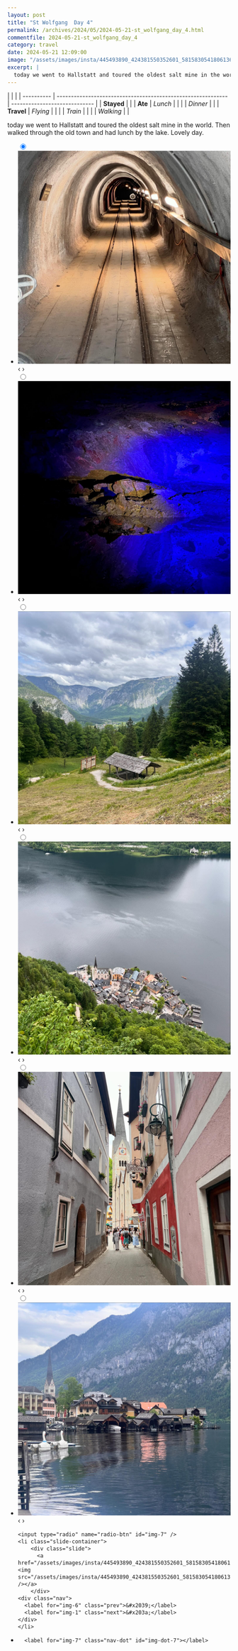 ```yaml
---
layout: post
title: "St Wolfgang  Day 4"
permalink: /archives/2024/05/2024-05-21-st_wolfgang_day_4.html
commentfile: 2024-05-21-st_wolfgang_day_4
category: travel
date: 2024-05-21 12:09:00
image: "/assets/images/insta/445493890_424381550352601_5815830541806136089_n_18020959181184704.jpg"
excerpt: |
  today we went to Hallstatt and toured the oldest salt mine in the world. Then walked through the old town and had lunch by the lake. Lovely day.
---
```


|            |                                                              |
| ---------- | ------------------------------------------------------------ | ----------------------------- |
| **Stayed** |  |
| **Ate**    | _Lunch_                                                      |          |
|            | _Dinner_                                                     |          |
| **Travel** | _Flying_                                                     |          |
|            | _Train_                                                      |          |
|            | _Walking_                                                    |          |


today we went to Hallstatt and toured the oldest salt mine in the world. Then walked through the old town and had lunch by the lake. Lovely day.


<ul class="slides">
    <input type="radio" name="radio-btn" id="img-1" checked="checked" />
    <li class="slide-container">
        <div class="slide">
          <a href="/assets/images/insta/445720317_1365627444109797_6332502699649279336_n_18210189274304448.jpg"><img src="/assets/images/insta/445720317_1365627444109797_6332502699649279336_n_18210189274304448.jpg" /></a>
        </div>
    <div class="nav">
      <label for="img-7" class="prev">&#x2039;</label>
      <label for="img-2" class="next">&#x203a;</label>
    </div>
    </li>
        <input type="radio" name="radio-btn" id="img-2"  />
    <li class="slide-container">
        <div class="slide">
          <a href="/assets/images/insta/445767945_815272330050556_6491361532677678187_n_18052699582563040.jpg"><img src="/assets/images/insta/445767945_815272330050556_6491361532677678187_n_18052699582563040.jpg" /></a>
        </div>
    <div class="nav">
      <label for="img-1" class="prev">&#x2039;</label>
      <label for="img-3" class="next">&#x203a;</label>
    </div>
    </li>
        <input type="radio" name="radio-btn" id="img-3"  />
    <li class="slide-container">
        <div class="slide">
          <a href="/assets/images/insta/445767832_457576373417757_7089711399034644833_n_18349869826104984.jpg"><img src="/assets/images/insta/445767832_457576373417757_7089711399034644833_n_18349869826104984.jpg" /></a>
        </div>
    <div class="nav">
      <label for="img-2" class="prev">&#x2039;</label>
      <label for="img-4" class="next">&#x203a;</label>
    </div>
    </li>
        <input type="radio" name="radio-btn" id="img-4"  />
    <li class="slide-container">
        <div class="slide">
          <a href="/assets/images/insta/446106252_1106391147097629_455083177464331550_n_18077288830482732.jpg"><img src="/assets/images/insta/446106252_1106391147097629_455083177464331550_n_18077288830482732.jpg" /></a>
        </div>
    <div class="nav">
      <label for="img-3" class="prev">&#x2039;</label>
      <label for="img-5" class="next">&#x203a;</label>
    </div>
    </li>
        <input type="radio" name="radio-btn" id="img-5"  />
    <li class="slide-container">
        <div class="slide">
          <a href="/assets/images/insta/445437485_2324029107796441_9195881291290588023_n_18017611436077219.jpg"><img src="/assets/images/insta/445437485_2324029107796441_9195881291290588023_n_18017611436077219.jpg" /></a>
        </div>
    <div class="nav">
      <label for="img-4" class="prev">&#x2039;</label>
      <label for="img-6" class="next">&#x203a;</label>
    </div>
    </li>
        <input type="radio" name="radio-btn" id="img-6"  />
    <li class="slide-container">
        <div class="slide">
          <a href="/assets/images/insta/443944162_3884769215101478_822976803286466746_n_17890389081018748.jpg"><img src="/assets/images/insta/443944162_3884769215101478_822976803286466746_n_17890389081018748.jpg" /></a>
        </div>
    <div class="nav">
      <label for="img-5" class="prev">&#x2039;</label>
      <label for="img-7" class="next">&#x203a;</label>
    </div>
    </li>
    
    <input type="radio" name="radio-btn" id="img-7" />
    <li class="slide-container">
        <div class="slide">
          <a href="/assets/images/insta/445493890_424381550352601_5815830541806136089_n_18020959181184704.jpg"><img src="/assets/images/insta/445493890_424381550352601_5815830541806136089_n_18020959181184704.jpg" /></a>
        </div>
    <div class="nav">
      <label for="img-6" class="prev">&#x2039;</label>
      <label for="img-1" class="next">&#x203a;</label>
    </div>
    </li>
			
<li class="nav-dots">
      <label for="img-1" class="nav-dot" id="img-dot-1"></label>
      <label for="img-2" class="nav-dot" id="img-dot-2"></label>
      <label for="img-3" class="nav-dot" id="img-dot-3"></label>
      <label for="img-4" class="nav-dot" id="img-dot-4"></label>
      <label for="img-5" class="nav-dot" id="img-dot-5"></label>
      <label for="img-6" class="nav-dot" id="img-dot-6"></label>

      <label for="img-7" class="nav-dot" id="img-dot-7"></label>

</li>
</ul>        
             

		